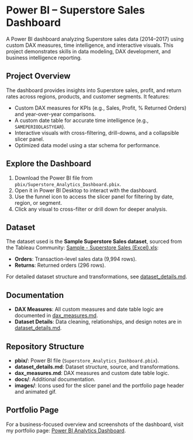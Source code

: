 # Power BI – Superstore Sales Dashboard

A Power BI dashboard analyzing Superstore sales data (2014–2017) using custom DAX measures, time intelligence, and interactive visuals. This project demonstrates skills in data modeling, DAX development, and business intelligence reporting.

## Project Overview
The dashboard provides insights into Superstore sales, profit, and return rates across regions, products, and customer segments. It features:
- Custom DAX measures for KPIs (e.g., Sales, Profit, % Returned Orders) and year-over-year comparisons.
- A custom date table for accurate time intelligence (e.g., `SAMEPERIODLASTYEAR`).
- Interactive visuals with cross-filtering, drill-downs, and a collapsible slicer panel.
- Optimized data model using a star schema for performance.

## Explore the Dashboard
1. Download the Power BI file from `pbix/Superstore_Analytics_Dashboard.pbix`.
2. Open it in Power BI Desktop to interact with the dashboard.
3. Use the funnel icon to access the slicer panel for filtering by date, region, or segment.
4. Click any visual to cross-filter or drill down for deeper analysis.

## Dataset
The dataset used is the **Sample Superstore Sales dataset**, sourced from the Tableau Community: [Sample - Superstore Sales (Excel).xls](https://community.tableau.com/s/question/0D54T00000CWeX8SAL/sample-superstore-sales-excelxls):
- **Orders**: Transaction-level sales data (9,994 rows).
- **Returns**: Returned orders (296 rows).

For detailed dataset structure and transformations, see [dataset_details.md](dataset/dataset_details.md).

## Documentation
- **DAX Measures**: All custom measures and date table logic are documented in [dax_measures.md](docs/dax_measures.md).
- **Dataset Details**: Data cleaning, relationships, and design notes are in [dataset_details.md](dataset/dataset_details.md).

## Repository Structure
- **pbix/**: Power BI file (`Superstore_Analytics_Dashboard.pbix`).
- **dataset_details.md**: Dataset structure, source, and transformations.
- **dax_measures.md**: DAX measures and custom date table logic.
- **docs/**: Additional documentation.
- **images/**: Icons used for the slicer panel and the portfolio page header and animated gif.

## Portfolio Page
For a business-focused overview and screenshots of the dashboard, visit my portfolio page: [Power BI Analytics Dashboard](https://tonynick.notion.site/Power-BI-Analytics-Dashboard-1c59c67da0d480cdaca4d8bc3d2db77b).
